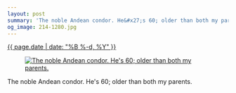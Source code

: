 ```yaml
---
layout: post
summary: 'The noble Andean condor. He&#x27;s 60; older than both my parents.'
og_image: 214-1280.jpg
---
```


<p>
 <time>
  <a href="/214">
   {{ page.date | date: "%B %-d, %Y" }}
  </a>
 </time>
 <a href="/214">
  <figure data-taken="11/19/2013">
   <img alt="The noble Andean condor. He's 60; older than both my parents." sizes="(min-width: 700px) 50vw, calc(100vw - 2rem)" src="{{ site.assets_url }}/214-640.jpg" srcset="{{ site.assets_url }}/214-1280.jpg 1280w, {{ site.assets_url }}/214-960.jpg 960w, {{ site.assets_url }}/214-640.jpg 640w, {{ site.assets_url }}/214-320.jpg 320w"/>
  </figure>
 </a>
 <span>
  The noble Andean condor. He's 60; older than both my parents.
 </span>
</p>
